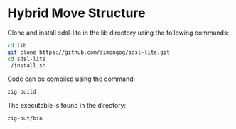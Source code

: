 # Hybrid Move Structure

Clone and install sdsl-lite in the lib directory using the following commands:

```bash
cd lib
git clone https://github.com/simongog/sdsl-lite.git
cd sdsl-lite
./install.sh
```

Code can be compiled using the command:

```bash
zig build
```

The executable is found in the directory:

```bash
zig-out/bin
```
